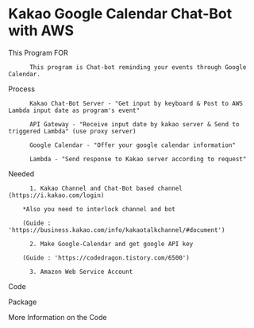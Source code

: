 # Kakao Google Calendar Chat-Bot with AWS 

This Program FOR
          
          This program is Chat-bot reminding your events through Google Calendar.

Process 
	 
          Kakao Chat-Bot Server - "Get input by keyboard & Post to AWS Lambda input date as program's event" 
          
          API Gateway - "Receive input date by kakao server & Send to triggered Lambda" (use proxy server)
          
          Google Calendar - "Offer your google calendar information"

          Lambda - "Send response to Kakao server according to request" 

Needed
          
          1. Kakao Channel and Chat-Bot based channel (https://i.kakao.com/login) 

	 	*Also you need to interlock channel and bot

	 	(Guide : 'https://business.kakao.com/info/kakaotalkchannel/#document')
          
          2. Make Google-Calendar and get google API key
	 
	 	(Guide : 'https://codedragon.tistory.com/6500')
          
          3. Amazon Web Service Account

Code
          

Package 
          
          
More Information on the Code

